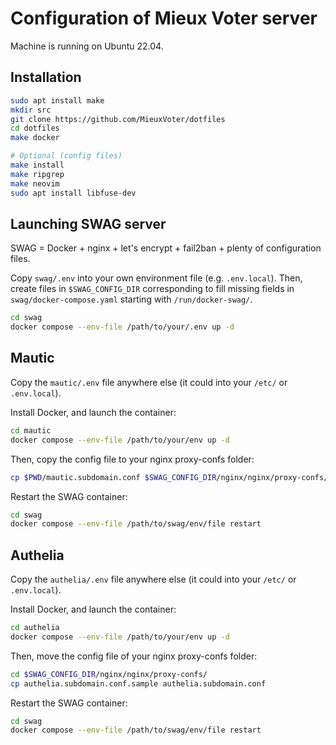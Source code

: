# Configuration of Mieux Voter server


Machine is running on Ubuntu 22.04.

## Installation

```bash
sudo apt install make
mkdir src
git clone https://github.com/MieuxVoter/dotfiles
cd dotfiles
make docker

# Optional (config files)
make install
make ripgrep
make neovim
sudo apt install libfuse-dev
```

## Launching SWAG server

SWAG = Docker + nginx + let's encrypt + fail2ban + plenty of configuration files.

Copy `swag/.env` into your own environment file (e.g. `.env.local`). Then, create files in `$SWAG_CONFIG_DIR` corresponding to fill missing fields in `swag/docker-compose.yaml` starting with `/run/docker-swag/`.

```bash
cd swag
docker compose --env-file /path/to/your/.env up -d 
```

## Mautic

Copy the `mautic/.env` file anywhere else (it could into your `/etc/` or `.env.local`). 

Install Docker, and launch the container:

```bash
cd mautic
docker compose --env-file /path/to/your/env up -d 
```

Then, copy the config file to your nginx proxy-confs folder:

```bash
cp $PWD/mautic.subdomain.conf $SWAG_CONFIG_DIR/nginx/nginx/proxy-confs/
```

Restart the SWAG container:

```bash
cd swag
docker compose --env-file /path/to/swag/env/file restart
```

## Authelia

Copy the `authelia/.env` file anywhere else (it could into your `/etc/` or `.env.local`). 

Install Docker, and launch the container:

```bash
cd authelia
docker compose --env-file /path/to/your/env up -d 
```

Then, move the config file of your nginx proxy-confs folder:

```bash
cd $SWAG_CONFIG_DIR/nginx/nginx/proxy-confs/
cp authelia.subdomain.conf.sample authelia.subdomain.conf
```

Restart the SWAG container:

```bash
cd swag
docker compose --env-file /path/to/swag/env/file restart
```
